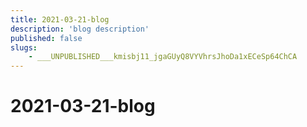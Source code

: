 ```yaml
---
title: 2021-03-21-blog
description: 'blog description'
published: false
slugs:
    - ___UNPUBLISHED___kmisbj11_jgaGUyQ8VYVhrsJhoDa1xECeSp64ChCA
---
```


# 2021-03-21-blog
